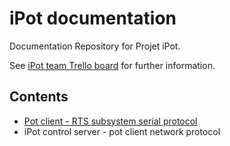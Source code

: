 iPot documentation
==================

Documentation Repository for Projet iPot.

See [iPot team Trello board](https://trello.com/b/WOhOkObd) for further information.

Contents
--------

* [Pot client - RTS subsystem serial protocol](./rts-protocol/SPECIFICATION.md)
* iPot control server - pot client network protocol
